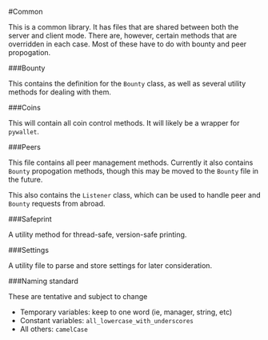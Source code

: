 #Common

This is a common library. It has files that are shared between both the server and client mode. There are, however, certain methods that are overridden in each case. Most of these have to do with bounty and peer propogation.

###Bounty

This contains the definition for the `Bounty` class, as well as several utility methods for dealing with them.

###Coins

This will contain all coin control methods. It will likely be a wrapper for `pywallet`.

###Peers

This file contains all peer management methods. Currently it also contains `Bounty` propogation methods, though this may be moved to the `Bounty` file in the future.

This also contains the `Listener` class, which can be used to handle peer and `Bounty` requests from abroad.

###Safeprint

A utility method for thread-safe, version-safe printing.

###Settings

A utility file to parse and store settings for later consideration.

###Naming standard

These are tentative and subject to change

* Temporary variables: keep to one word (ie, manager, string, etc)
* Constant variables:  `all_lowercase_with_underscores`
* All others:          `camelCase`
